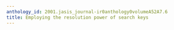 ```yaml
---
anthology_id: 2001.jasis_journal-ir0anthology0volumeA52A7.6
title: Employing the resolution power of search keys
---
```

